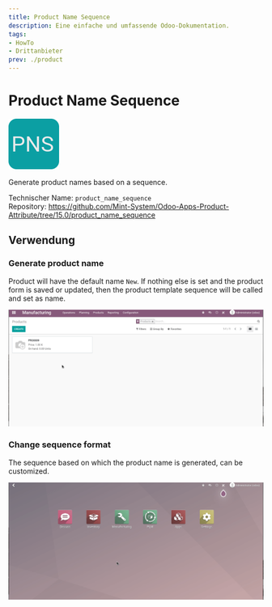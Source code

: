 ```yaml
---
title: Product Name Sequence
description: Eine einfache und umfassende Odoo-Dokumentation.
tags:
- HowTo
- Drittanbieter
prev: ./product
---
```

# Product Name Sequence
![](assets/icon_product_name_sequence.png)

Generate product names based on a sequence.

Technischer Name: `product_name_sequence`\
Repository: <https://github.com/Mint-System/Odoo-Apps-Product-Attribute/tree/15.0/product_name_sequence>

## Verwendung

### Generate product name

Product will have the default name `New`. If nothing else is set and the product form is saved or updated, then the product template sequence will be called and set as name.

![Odoo App Product Name Sequence Generate](assets/Odoo%20App%20Product%20Name%20Sequence%20Generate.gif)

### Change sequence format

The sequence based on which the product name is generated, can be customized.

![Odoo App Product Name Sequence Update](assets/Odoo%20App%20Product%20Name%20Sequence%20Update.gif)